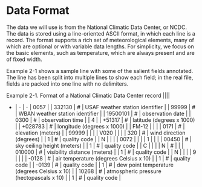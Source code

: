 # Data Format

The data we will use is from the National Climatic Data Center, or NCDC. The data is stored using a line-oriented ASCII format, in which each line is a record. The format supports a rich set of meteorological elements, many of which are optional or with variable data lengths. For simplicity, we focus on the basic elements, such as temperature, which are always present and are of fixed width.

Example 2-1 shows a sample line with some of the salient fields annotated. The line has been split into multiple lines to show each field; in the real file, fields are packed into one line with no delimiters.

Example 2-1. Format of a National Climatic Data Center record
||||
- | - | -
| 0057 |
| 332130 | # | USAF weather station identifier |
| 99999 | # | WBAN weather station identifier |
| 19500101 | # | observation date |
| 0300 | # | observation time |
| 4 |
| +51317 | # | latitude (degrees x 1000) |
| +028783 | # | longitude (degrees x 1000) |
| FM-12 | | |
| 0171 | # | elevation (meters) |
| 99999 | | |
| V020 | | |
| 320 | # | wind direction (degrees) |
| 1 | # | quality code |
| N | | |
| 0072 | | |
| 1 | | |
| 00450 | # | sky ceiling height (meters) |
| 1 | # | quality code |
| C | | |
| N | # | |
| 010000 | # | visibility distance (meters) |
| 1 | # | quality code |
| N | | |
| 9 | | |
| -0128 | # | air temperature (degrees Celsius x 10) |
| 1 | # | quality code |
| -0139 | # | quality code |
| 1 | # | dew point temperature (degrees Celsius x 10) |
| 10268 | # | atmospheric pressure (hectopascals x 10) |
| 1 | # | quality code |

